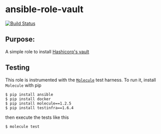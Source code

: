 # ansible-role-vault


[![Build Status](https://travis-ci.org/Solinea/ansible-role-vault.svg?branch=master)](https://travis-ci.org/Solinea/ansible-role-vault)

## Purpose:
A simple role to install [Hashicorp's vault](https://www.vaultproject.io/)

## Testing 
This role is instrumented with the [`Molecule`](https://molecule.readthedocs.io/en/stable-1.25/) test harness. To run it, install `Molecule` with pip
```commandline
$ pip install ansible
$ pip install docker
$ pip install molecule==1.2.5
$ pip install testinfra==1.6.4
```
then execute the tests like this
```commandline
$ molecule test 
```

